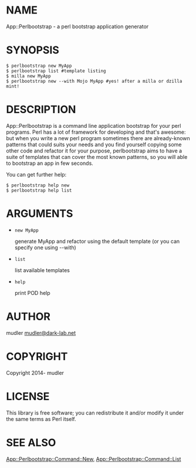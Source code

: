 # NAME

App::Perlbootstrap - a perl bootstrap application generator

# SYNOPSIS

    $ perlbootstrap new MyApp
    $ perlbootstrap list #template listing
    $ milla new MyApp
    $ perlbootstrap new --with Mojo MyApp #yes! after a milla or dzilla mint!

# DESCRIPTION

App::Perlbootstrap is a command line application bootstrap for your perl programs. Perl has a lot of framework for developing and that's awesome: but when you write a new perl program sometimes there are already-known patterns that could suits your needs and you find yourself copying some other code and refactor it for your purpose, perlbootstrap aims to have a suite of templates that can cover the most known patterns, so you will able to bootstrap an app in few seconds.

You can get further help:

    $ perlbootstrap help new
    $ perlbootstrap help list

# ARGUMENTS

- `new MyApp`

    generate MyApp and refactor using the default template (or you can specify one using --with)

- `list`

    list available templates

- `help`

    print POD help

# AUTHOR

mudler <mudler@dark-lab.net>

# COPYRIGHT

Copyright 2014- mudler

# LICENSE

This library is free software; you can redistribute it and/or modify
it under the same terms as Perl itself.

# SEE ALSO

[App::Perlbootstrap::Command::New](https://metacpan.org/pod/App::Perlbootstrap::Command::New), [App::Perlbootstrap::Command::List](https://metacpan.org/pod/App::Perlbootstrap::Command::List)
